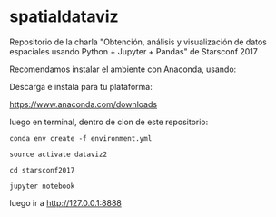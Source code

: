 # spatialdataviz
Repositorio de la charla "Obtención, análisis y visualización de datos espaciales usando Python + Jupyter + Pandas" de Starsconf 2017

Recomendamos instalar el ambiente con Anaconda, usando:

Descarga e instala para tu plataforma:

https://www.anaconda.com/downloads

luego en terminal, dentro de clon de este repositorio:

`conda env create -f environment.yml`

`source activate dataviz2`

`cd starsconf2017`

`jupyter notebook`


luego ir a http://127.0.0.1:8888
